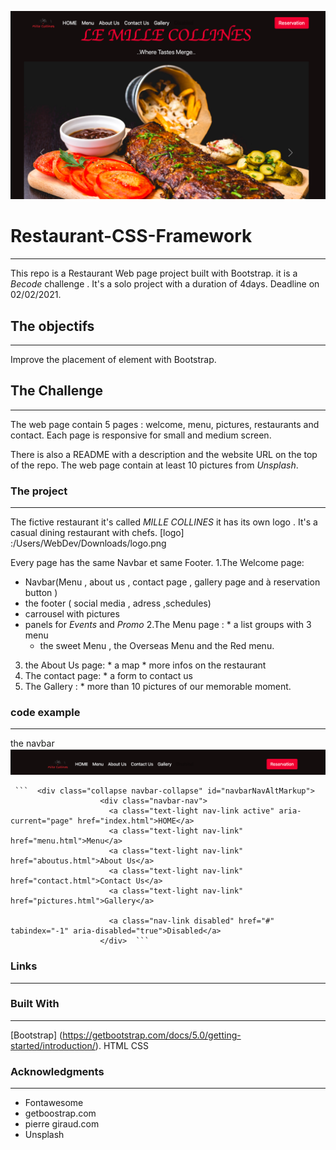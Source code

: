 ![Mille Collines](https://github.com/Sandrine-Bataganira/restaurant-css-framework/raw/main/image%20folder/Capture%20d%E2%80%99e%CC%81cran%202021-02-01%20a%CC%80%2012.11.01.png)
# Restaurant-CSS-Framework
----------------------------

This repo is a Restaurant Web page project built with Bootstrap. it is a *Becode* challenge .
It's a solo project with a duration of 4days. Deadline on 02/02/2021.

## The objectifs
-----------------

Improve the placement of element with Bootstrap.


## The Challenge  
------------------
The web page contain 5 pages : welcome, menu, pictures, restaurants and contact.
Each page is responsive for small and medium screen.

There is also a README with a description and the website URL on the top of the repo.
The web page contain at least 10 pictures from *Unsplash*.

### The project
----------------

The fictive restaurant it's called *MILLE COLLINES* it has its own logo . It's a casual dining restaurant with chefs.
[logo] :/Users/WebDev/Downloads/logo.png

Every page has the same Navbar et same Footer.
  1.The Welcome page:
   * Navbar(Menu , about us , contact page , gallery page and à reservation button )
   * the footer ( social media , adress ,schedules) 
   * carrousel with pictures
   * panels for *Events* and *Promo*
  2.The Menu page :
    * a list groups with 3 menu 
      * the sweet Menu , the Overseas Menu and the Red menu.
  3. the About Us page:
    * a map 
    * more infos on the restaurant 
  4. The contact page:
    * a form to contact us 
  5. The Gallery :
    * more than 10 pictures of our memorable moment.
    
    
 ### code example
 ---
  
  the navbar ![navbar](https://github.com/Sandrine-Bataganira/restaurant-css-framework/raw/main/image%20folder/Capture%20d%E2%80%99e%CC%81cran%202021-02-01%20a%CC%80%2014.38.58.png)
  
  
     ```  <div class="collapse navbar-collapse" id="navbarNavAltMarkup">
                        <div class="navbar-nav">
                          <a class="text-light nav-link active" aria-current="page" href="index.html">HOME</a>
                          <a class="text-light nav-link" href="menu.html">Menu</a>
                          <a class="text-light nav-link" href="aboutus.html">About Us</a>
                          <a class="text-light nav-link" href="contact.html">Contact Us</a>
                          <a class="text-light nav-link" href="pictures.html">Gallery</a>
                
                          <a class="nav-link disabled" href="#" tabindex="-1" aria-disabled="true">Disabled</a>
                        </div>  ```
      

### Links
---





### Built With 
---------------

[Bootstrap] (https://getbootstrap.com/docs/5.0/getting-started/introduction/).
HTML
CSS 

### Acknowledgments
---------------------
* Fontawesome
* getboostrap.com 
* pierre giraud.com 
* Unsplash 








